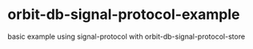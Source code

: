 # orbit-db-signal-protocol-example
basic example using signal-protocol with orbit-db-signal-protocol-store

